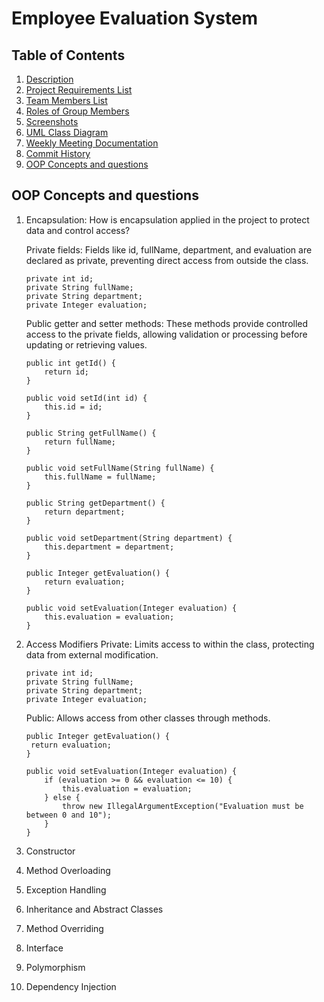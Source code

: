 # Employee Evaluation System

## Table of Contents
1. [Description](#description)
2. [Project Requirements List](#project-requirements-list)
3. [Team Members List](#team-members-list)
4. [Roles of Group Members](#roles-of-group-members)
5. [Screenshots](#screenshots)
6. [UML Class Diagram](#uml-class-diagram)
7. [Weekly Meeting Documentation](#weekly-meeting-documentation)
8. [Commit History](#commit-history)
9. [OOP Concepts and questions](#OOP-Concepts-and-questions)


## OOP Concepts and questions

1. Encapsulation: How is encapsulation applied in the project to protect data and control access?
   
    Private fields: Fields like id, fullName, department, and evaluation are declared as private, preventing direct access from outside the class.
    ```
    private int id;
    private String fullName;
    private String department;
    private Integer evaluation;
    ```
    
    Public getter and setter methods: These methods provide controlled access to the private fields, allowing validation or processing before updating or retrieving values.
    ```
    public int getId() {
        return id;
    }
    
    public void setId(int id) {
        this.id = id;
    }
    
    public String getFullName() {
        return fullName;
    }
    
    public void setFullName(String fullName) {
        this.fullName = fullName;
    }
    
    public String getDepartment() {
        return department;
    }
    
    public void setDepartment(String department) {
        this.department = department;
    }
    
    public Integer getEvaluation() {
        return evaluation;
    }
    
    public void setEvaluation(Integer evaluation) {
        this.evaluation = evaluation;
    }
    
    ```


2. Access Modifiers
   Private: Limits access to within the class, protecting data from external modification.
    ```
    private int id;
   private String fullName;
   private String department;
   private Integer evaluation;
    ```
   Public: Allows access from other classes through methods.
   ```
   public Integer getEvaluation() {
    return evaluation;
   }
   
   public void setEvaluation(Integer evaluation) {
       if (evaluation >= 0 && evaluation <= 10) {
           this.evaluation = evaluation;
       } else {
           throw new IllegalArgumentException("Evaluation must be between 0 and 10");
       }
   }

   ```
    
4. Constructor
5. Method Overloading
6. Exception Handling
7. Inheritance and Abstract Classes
8. Method Overriding
9. Interface
10. Polymorphism
11. Dependency Injection
